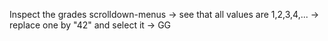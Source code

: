 Inspect the grades scrolldown-menus -> see that all values are 1,2,3,4,... -> replace one by "42" and select it -> GG